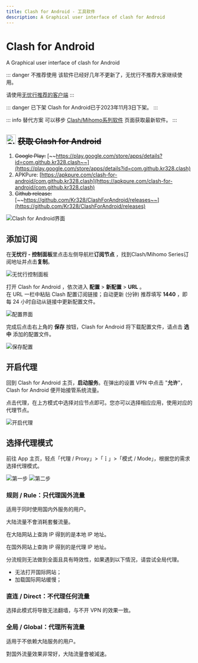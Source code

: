 ```yaml
---
title: Clash for Android - 工具软件
description: A Graphical user interface of clash for Android
---
```


# Clash for Android

A Graphical user interface of clash for Android

::: danger 不推荐使用
该软件已经好几年不更新了，无忧行不推荐大家继续使用。

请使用[无忧行推荐的客户端](/devices/pc-mobile#_1、关于应该使用什么客户端)
:::

::: danger 已下架
Clash for Android已于2023年11月3日下架。
:::

::: info 替代方案
可以移步 [Clash/Mihomo系列软件](/tool/mihomo) 页面获取最新软件。
:::

## <img src="/images/image_spaces_2FtaiByLw8cj0IZKJTlaiM_2Fuploads_2FOSsqZTRrboImnICfYPE0_2Fclash_3.png" width="26" height="26" alt="Clash图标"> ~~获取 Clash for Android~~

1. ~~Google Play:~~ [~~https://play.google.com/store/apps/details?id=com.github.kr328.clash~~](https://play.google.com/store/apps/details?id=com.github.kr328.clash)
2. APKPure: [https://apkpure.com/clash-for-android/com.github.kr328.clash](https://apkpure.com/clash-for-android/com.github.kr328.clash)
3. ~~Github release:~~ [~~https://github.com/Kr328/ClashForAndroid/releases~~](https://github.com/Kr328/ClashForAndroid/releases)

<img src="/images/image_spaces_2FtaiByLw8cj0IZKJTlaiM_2Fuploads_2FL71PvhWJcSBBz3HTeoia_2Fimage_1.png" alt="Clash for Android界面">

## 添加订阅

在**无忧行 - 控制面板**里点击左侧导航栏**订阅节点** ，找到Clash/Mihomo Series订阅地址并点击**复制**。

<img src="/images/image_spaces_2FtaiByLw8cj0IZKJTlaiM_2Fuploads_2FZi4WzVyeec9wgY50xRLc_2Fimage_2.png" alt="无忧行控制面板">

打开 Clash for Android ，依次进入 **配置** > **新配置** > **URL** 。 \
在 URL 一栏中粘贴 Clash 配置订阅链接；自动更新 (分钟) 推荐填写 **1440** ，即每 24 小时自动从链接中更新配置文件。

<img src="/images/image_spaces_2FtaiByLw8cj0IZKJTlaiM_2Fuploads_2Fr3VUO5pTi3Lsxa5xPKFj_2Fimage_3.png" alt="配置界面">

完成后点击右上角的 **保存** 按钮，Clash for Android 将下载配置文件，请点击 **选中** 添加的配置文件。

<img src="/images/image_spaces_2FtaiByLw8cj0IZKJTlaiM_2Fuploads_2Fcxxf7sxonH8ugEyreooD_2Fimage_1.png" alt="保存配置">

## 开启代理

回到 Clash for Android 主页，**启动服务**。在弹出的设置 VPN 中点击 "**允许**"，Clash for Android 便开始接管系统流量。

点击代理，在上方模式中选择对应节点即可。您亦可以选择相应应用，使用对应的代理节点。

<img src="/images/image_spaces_2FtaiByLw8cj0IZKJTlaiM_2Fuploads_2F4RjUE6nSLiUqpSjeX7Pu_2Fimage_2.png" alt="开启代理">

## 选择代理模式

前往 App 主页，轻点「代理 / Proxy」>「┇」>「模式 / Mode」，根据您的需求选择代理模式。

<img src="/images/image_spaces_2FtaiByLw8cj0IZKJTlaiM_2Fuploads_2FKgx0JHC9I5UfcSThfdKI_2Fimage_3.png" alt="第一步">

<img src="/images/image_spaces_2FtaiByLw8cj0IZKJTlaiM_2Fuploads_2FdJ4k00uXfskraienxjBw_2Fimage_1.png" alt="第二步">

### **规则 / Rule：只代理国外流量**

适用于同时使用国内外服务的用户。

大陆流量不會消耗套餐流量。

在大陆网站上查詢 IP 得到的是本地 IP 地址。

在国外网站上查詢 IP 得到的是代理 IP 地址。

分流规则无法做到全面且具有時效性，如果遇到以下情況，请尝试全局代理。

* 无法打开国际网站；
* 加载国际网站缓慢；

### **直连 / Direct：不代理任何流量**

选择此模式将导致无法翻墙，与不开 VPN 的效果一致。

### **全局 / Global：代理所有流量**

适用于不依赖大陆服务的用户。

對国外流量效果非常好，大陆流量會被減速。
